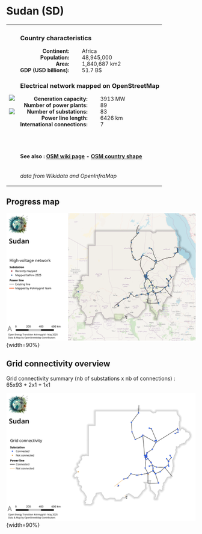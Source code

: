 # Sudan (SD)

<table width="90%">
<tr>
<td>
<img src="http://commons.wikimedia.org/wiki/Special:FilePath/Flag%20of%20Sudan.svg" width="250">
<br><br>
<img src="http://commons.wikimedia.org/wiki/Special:FilePath/Sudan%20%28orthographic%20projection%29.svg" width="250"></td>
<td>
<h3>Country characteristics</h3>
<div style="display: inline-block;text-align:right;margin-right:30px;font-weight: bold;">
Continent:<br>Population:<br>Area:<br>GDP (USD billions):
</div>
<div style="display: inline-block;">
Africa<br>48,945,000<br>1,840,687 km2<br>51.7 B$
</div>
<h3>Electrical network mapped on OpenStreetMap</h3>
<div style="display: inline-block;text-align:right;margin-right:30px;font-weight: bold;">Generation capacity:<br>
Number of power plants:<br>
Number of substations:<br>
Power line length:<br>
International connections:<br>
</div>
<div style="display: inline-block;">3913 MW<br>
89<br>
83<br>
6426 km<br>
7<br>
</div>

<br><br><h4>See also :
<a href="https://wiki.openstreetmap.org/wiki/Power_networks/Sudan" target="_blank">OSM wiki page</a> -
<a href="https://openstreetmap.org/relation/192789" target="_blank">OSM country shape</a>
</h4>

<br><i>data from Wikidata and OpenInfraMap</i>
</td>
</tr>
</table>


## Progress map

![Map](../images/maps_countries/SD/high-voltage-network.png){width=90%}



## Grid connectivity overview

Grid connectivity summary (nb of substations x nb of connections) :<br>65x93 + 2x1 + 1x1

![Map](../images/maps_countries/SD/grid-connectivity.png){width=90%}

